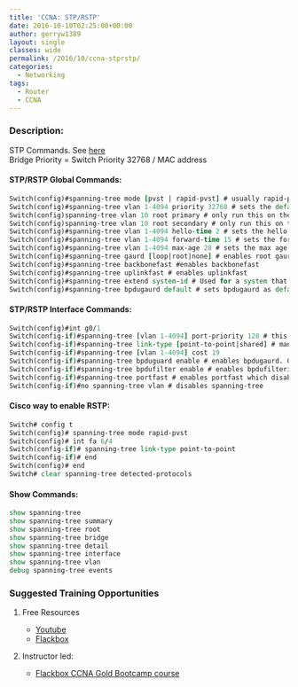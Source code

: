 ```yaml
---
title: 'CCNA: STP/RSTP'
date: 2016-10-10T02:25:00+00:00
author: gerryw1389
layout: single
classes: wide
permalink: /2016/10/ccna-stprstp/
categories:
  - Networking
tags:
  - Router
  - CCNA
---
```

<!--more-->

### Description:

STP Commands. See [here](http://www.cisco.com/c/en/us/td/docs/switches/lan/catalyst4500/12-2/15-02SG/configuration/guide/config/spantree.html)  
Bridge Priority = Switch Priority 32768 / MAC address

#### STP/RSTP Global Commands:

   ```tcl
   Switch(config)#spanning-tree mode [pvst | rapid-pvst] # usually rapid-pvst is chosen. PVST+ is the default.
   Switch(config)#spanning-tree vlan 1-4094 priority 32768 # sets the default priority. Has to increment in 32768 blocks.
   Switch(config)spanning-tree vlan 10 root primary # only run this on the root switch. Changes priority to 1 increment lower than the lowest Bridge id.
   Switch(config)spanning-tree vlan 10 root secondary # only run this on the switch you want as a backup to the root. Changes priority to 16384.
   Switch(config)#spanning-tree vlan 1-4094 hello-time 2 # sets the hello timers to 2 seconds. This is the default.
   Switch(config)#spanning-tree vlan 1-4094 forward-time 15 # sets the forward timers to 15 seconds. This is the default.
   Switch(config)#spanning-tree vlan 1-4094 max-age 20 # sets the max age timers to 20 seconds.This is the default.
   Switch(config)#spanning-tree gaurd [loop|root|none] # enables root gaurd/ loop gaurd
   Switch(config)#spanning-tree backbonefast #enables backbonefast
   Switch(config)#spanning-tree uplinkfast # enables uplinkfast
   Switch(config)#spanning-tree extend system-id # Used for a system that supports 1024 MAC addresses instead of the default 64.
   Switch(config)#spanning-tree bpdugaurd default # sets bpdugaurd as default. Then to disable per interface, just run "spanning-tree bpdugaurd disable"
   ```

#### STP/RSTP Interface Commands:

   ```tcl
   Switch(config)#int g0/1
   Switch(config-if)#spanning-tree [vlan 1-4094] port-priority 128 # this is the default. It goes from 0-240 in increments of 16.
   Switch(config-if)#spanning-tree link-type [point-to-point|shared] # manual link specification, not required
   Switch(config-if)#spanning-tree [vlan 1-4094] cost 19
   Switch(config-if)#spanning-tree bpduguard enable # enables bpdugaurd. Good for PCs but bad for WAPs/Switches because it blocks BPDUs.
   Switch(config-if)#spanning-tree bpdufilter enable # enables bpdufiltering
   Switch(config-if)#spanning-tree portfast # enables portfast which disables STP.
   Switch(config-if)#no spanning-tree vlan # disables spanning-tree
   ```

#### Cisco way to enable RSTP:

   ```tcl
   Switch# config t
   Switch(config)# spanning-tree mode rapid-pvst
   Switch(config)# int fa 6/4
   Switch(config-if)# spanning-tree link-type point-to-point
   Switch(config-if)# end
   Switch(config)# end
   Switch# clear spanning-tree detected-protocols
   ```

#### Show Commands:

   ```tcl
   show spanning-tree
   show spanning-tree summary
   show spanning-tree root
   show spanning-tree bridge
   show spanning-tree detail
   show spanning-tree interface
   show spanning-tree vlan
   debug spanning-tree events
   ```

### Suggested Training Opportunities

1. Free Resources
   - [Youtube](https://www.youtube.com)
   - [Flackbox](https://www.flackbox.com/cisco-ccna-lab-guide)

2. Instructor led:
   - [Flackbox CCNA Gold Bootcamp course](https://www.flackbox.com/cisco-ccna-course)